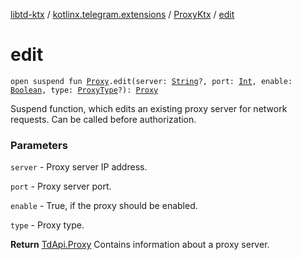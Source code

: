 [libtd-ktx](../../index.md) / [kotlinx.telegram.extensions](../index.md) / [ProxyKtx](index.md) / [edit](./edit.md)

# edit

`open suspend fun `[`Proxy`](https://tdlibx.github.io/td/docs/org/drinkless/td/libcore/telegram/TdApi/Proxy.html)`.edit(server: `[`String`](https://kotlinlang.org/api/latest/jvm/stdlib/kotlin/-string/index.html)`?, port: `[`Int`](https://kotlinlang.org/api/latest/jvm/stdlib/kotlin/-int/index.html)`, enable: `[`Boolean`](https://kotlinlang.org/api/latest/jvm/stdlib/kotlin/-boolean/index.html)`, type: `[`ProxyType`](https://tdlibx.github.io/td/docs/org/drinkless/td/libcore/telegram/TdApi/ProxyType.html)`?): `[`Proxy`](https://tdlibx.github.io/td/docs/org/drinkless/td/libcore/telegram/TdApi/Proxy.html)

Suspend function, which edits an existing proxy server for network requests. Can be called
before authorization.

### Parameters

`server` - Proxy server IP address.

`port` - Proxy server port.

`enable` - True, if the proxy should be enabled.

`type` - Proxy type.

**Return**
[TdApi.Proxy](https://tdlibx.github.io/td/docs/org/drinkless/td/libcore/telegram/TdApi/Proxy.html) Contains information about a proxy server.

